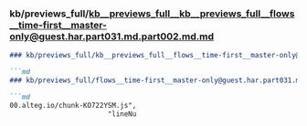 ### kb/previews_full/kb__previews_full__kb__previews_full__flows__time-first__master-only@guest.har.part031.md.part002.md.md

```md
### kb/previews_full/kb__previews_full__flows__time-first__master-only@guest.har.part031.md.part002.md

```md
### kb/previews_full/flows__time-first__master-only@guest.har.part031.md (part 002)

```md
00.alteg.io/chunk-KO722YSM.js",
                        "lineNu
```

```

```

```

